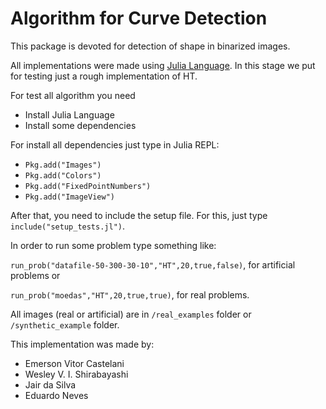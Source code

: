 # Algorithm for Curve Detection

This package is devoted for detection of shape in binarized images. 

All implementations were made using [Julia Language](https://julialang.org). In this stage we put for testing just a rough implementation of HT. 

For test all algorithm you need

* Install Julia Language
* Install some dependencies

For install all dependencies just type in Julia REPL:

 * ```Pkg.add("Images")```
 * ```Pkg.add("Colors")```
 * ```Pkg.add("FixedPointNumbers")```
 * ```Pkg.add("ImageView")```

 After that, you need to include the setup file. For this, just type 
 ```include("setup_tests.jl")```.

 In order to run some problem type something like: 
 
 ```run_prob("datafile-50-300-30-10","HT",20,true,false)```, for artificial problems or

 ```run_prob("moedas","HT",20,true,true)```, for real problems.

 All images (real or artificial) are in ```/real_examples``` folder or ```/synthetic_example``` folder.

 This implementation was made by:

 - Emerson Vitor Castelani
 - Wesley V. I. Shirabayashi
 - Jair da Silva
 - Eduardo Neves 
